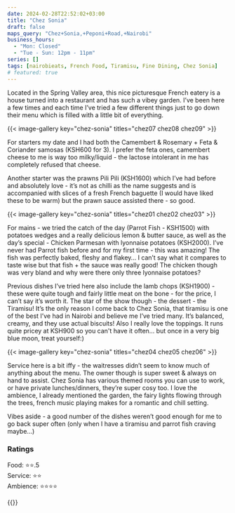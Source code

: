 ```yaml
---
date: 2024-02-28T22:52:02+03:00
title: "Chez Sonia"
draft: false
maps_query: "Chez+Sonia,+Peponi+Road,+Nairobi"
business_hours:
  - "Mon: Closed"
  - "Tue - Sun: 12pm - 11pm"
series: []
tags: [nairobieats, French Food, Tiramisu, Fine Dining, Chez Sonia]
# featured: true
---
```


Located in the Spring Valley area, this nice picturesque French eatery is a house turned into a restaurant and has such a vibey garden. I’ve been here a few times and each time I’ve tried a few different things just to go down their menu which is filled with a little bit of everything.

{{< image-gallery key="chez-sonia" titles="chez07 chez08 chez09" >}}

For starters my date and I had both the Camembert & Rosemary + Feta & Coriander samosas (KSH600 for 3). I prefer the feta ones, camembert cheese to me is way too milky/liquid - the lactose intolerant in me has completely refused that cheese.

Another starter was the prawns Pili Pili (KSH1600) which I’ve had before and absolutely love - it’s not as chilli as the name suggests and is accompanied with slices of a fresh French baguette (I would have liked these to be warm) but the prawn sauce assisted there - so good.

{{< image-gallery key="chez-sonia" titles="chez01 chez02 chez03" >}}

For mains - we tried the catch of the day (Parrot Fish - KSH1500) with potatoes wedges and a really delicious lemon & butter sauce, as well as the day’s special - Chicken Parmesan with lyonnaise potatoes (KSH2000). I’ve never had Parrot fish before and for my first time - this was amazing! The fish was perfectly baked, fleshy and flakey… I can’t say what it compares to taste wise but that fish + the sauce was really good! The chicken though was very bland and why were there only three lyonnaise potatoes?

Previous dishes I’ve tried here also include the lamb chops (KSH1900) - these were quite tough and fairly little meat on the bone - for the price, I can’t say it’s worth it. The star of the show though - the dessert - the Tiramisu! It’s the only reason I come back to Chez Sonia, that tiramisu is one of the best I’ve had in Nairobi and believe me I’ve tried many. It’s balanced, creamy, and they use actual biscuits! Also I really love the toppings. It runs quite pricey at KSH900 so you can't have it often… but once in a very big blue moon, treat yourself:)

{{< image-gallery key="chez-sonia" titles="chez04 chez05 chez06" >}}

Service here is a bit iffy - the waitresses didn’t seem to know much of anything about the menu. The owner though is super sweet & always on hand to assist. Chez Sonia has various themed rooms you can use to work, or have private lunches/dinners, they’re super cosy too. I love the ambience, I already mentioned the garden, the fairy lights flowing through the trees, french music playing makes for a romantic and chill setting.

Vibes aside - a good number of the dishes weren’t good enough for me to go back super often (only when I have a tiramisu and parrot fish craving maybe…)

### Ratings

Food: ⭐️⭐️.5<br>
Service: ⭐️⭐️<br>
Ambience: ⭐️⭐️⭐️⭐️<br>

{{<remote-image-gallery key="chez-sonia-menu">}}

